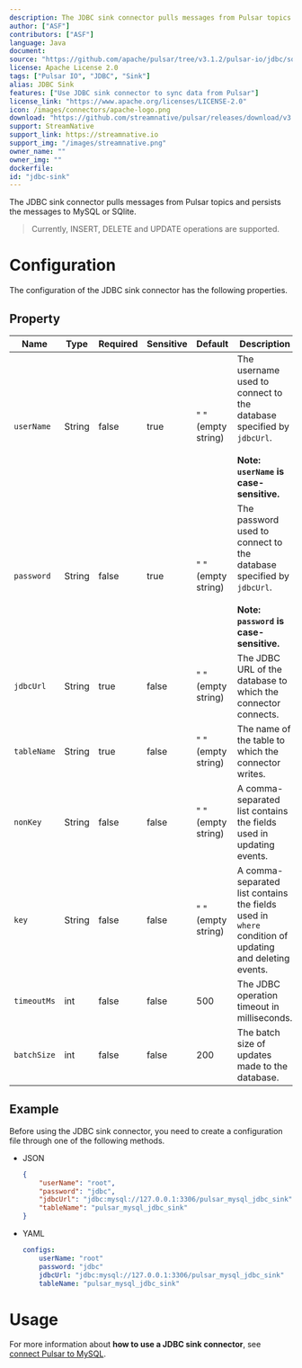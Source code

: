 ```yaml
---
description: The JDBC sink connector pulls messages from Pulsar topics and persists the messages to MySQL or SQlite.
author: ["ASF"]
contributors: ["ASF"]
language: Java
document:
source: "https://github.com/apache/pulsar/tree/v3.1.2/pulsar-io/jdbc/sqlite"
license: Apache License 2.0
tags: ["Pulsar IO", "JDBC", "Sink"]
alias: JDBC Sink
features: ["Use JDBC sink connector to sync data from Pulsar"]
license_link: "https://www.apache.org/licenses/LICENSE-2.0"
icon: /images/connectors/apache-logo.png
download: "https://github.com/streamnative/pulsar/releases/download/v3.1.2.3/pulsar-io-jdbc-sqlite-3.1.2.3.nar"
support: StreamNative
support_link: https://streamnative.io
support_img: "/images/streamnative.png"
owner_name: ""
owner_img: ""
dockerfile: 
id: "jdbc-sink"
---
```


The JDBC sink connector pulls messages from Pulsar topics and persists the messages to MySQL or SQlite.

> Currently, INSERT, DELETE and UPDATE operations are supported.

# Configuration 

The configuration of the JDBC sink connector has the following properties.

## Property

| Name        | Type   | Required | Sensitive | Default            | Description                                                                                                          |
|-------------|--------|----------|-----------|--------------------|----------------------------------------------------------------------------------------------------------------------|
| `userName`  | String | false    | true      | " " (empty string) | The username used to connect to the database specified by `jdbcUrl`.<br><br>**Note: `userName` is case-sensitive.**  |
| `password`  | String | false    | true      | " " (empty string) | The password used to connect to the database specified by `jdbcUrl`. <br><br>**Note: `password` is case-sensitive.** |
| `jdbcUrl`   | String | true     | false     | " " (empty string) | The JDBC URL of the database to which the connector connects.                                                        |
| `tableName` | String | true     | false     | " " (empty string) | The name of the table to which the connector writes.                                                                 |
| `nonKey`    | String | false    | false     | " " (empty string) | A comma-separated list contains the fields used in updating events.                                                  |
| `key`       | String | false    | false     | " " (empty string) | A comma-separated list contains the fields used in `where` condition of updating and deleting events.                |
| `timeoutMs` | int    | false    | false     | 500                | The JDBC operation timeout in milliseconds.                                                                          |
| `batchSize` | int    | false    | false     | 200                | The batch size of updates made to the database.                                                                      |

## Example

Before using the JDBC sink connector, you need to create a configuration file through one of the following methods.

* JSON 

    ```json
    {
        "userName": "root",
        "password": "jdbc",
        "jdbcUrl": "jdbc:mysql://127.0.0.1:3306/pulsar_mysql_jdbc_sink",
        "tableName": "pulsar_mysql_jdbc_sink"
    }
    ```

* YAML

    ```yaml
    configs:
        userName: "root"
        password: "jdbc"
        jdbcUrl: "jdbc:mysql://127.0.0.1:3306/pulsar_mysql_jdbc_sink"
        tableName: "pulsar_mysql_jdbc_sink"
    ```

# Usage

For more information about **how to use a JDBC sink connector**, see [connect Pulsar to MySQL](io-quickstart.md#connect-pulsar-to-mysql).
